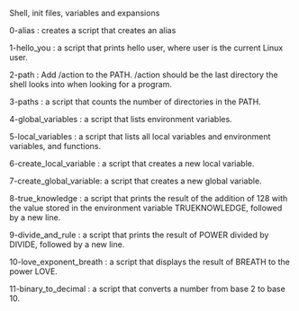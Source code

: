 Shell, init files, variables and expansions

0-alias : creates a script that creates an alias

1-hello_you : a script that prints hello user, where user is the current Linux user.

2-path : Add /action to the PATH. /action should be the last directory the shell looks into when looking for a program.

3-paths : a script that counts the number of directories in the PATH.

4-global_variables : a script that lists environment variables.

5-local_variables : a script that lists all local variables and environment variables, and functions.

6-create_local_variable : a script that creates a new local variable.

7-create_global_variable: a script that creates a new global variable.

8-true_knowledge :  a script that prints the result of the addition of 128 with the value stored in the environment variable TRUEKNOWLEDGE, followed by a new line.

9-divide_and_rule :  a script that prints the result of POWER divided by DIVIDE, followed by a new line.

10-love_exponent_breath : a script that displays the result of BREATH to the power LOVE.

11-binary_to_decimal : a script that converts a number from base 2 to base 10.
